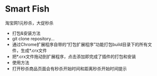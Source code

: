 Smart Fish
==========

淘宝网1元秒杀，大促秒杀

*  打包&安装方法
  *  git clone repository...
  *  通过Chrome扩展程序自带的“打包扩展程序”功能打包build目录下的所有文件，生成*.crx文件
  *  把*.crx文件拖动到扩展程序，点击添加即完成了插件的打包和安装
*  使用方法
  *  打开秒杀商品页面会有秒杀开始时间和距离秒杀开始时间提示
